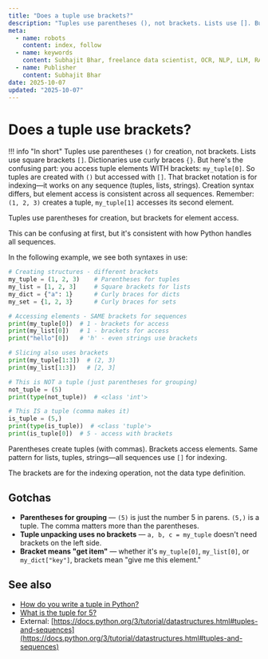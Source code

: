 ```yaml
---
title: "Does a tuple use brackets?"
description: "Tuples use parentheses (), not brackets. Lists use []. But you access elements with brackets: my_tuple[0]."
meta:
  - name: robots
    content: index, follow
  - name: keywords
    content: Subhajit Bhar, freelance data scientist, OCR, NLP, LLM, RAG, knowledge base, python, tuple, syntax
  - name: Publisher
    content: Subhajit Bhar
date: 2025-10-07
updated: "2025-10-07"
---
```


# Does a tuple use brackets?

<!-- more -->

!!! info "In short"
    Tuples use parentheses `()` for creation, not brackets. Lists use square brackets `[]`. Dictionaries use curly braces `{}`. But here's the confusing part: you access tuple elements WITH brackets: `my_tuple[0]`. So tuples are created with `()` but accessed with `[]`. That bracket notation is for indexing—it works on any sequence (tuples, lists, strings). Creation syntax differs, but element access is consistent across all sequences. Remember: `(1, 2, 3)` creates a tuple, `my_tuple[1]` accesses its second element.

Tuples use parentheses for creation, but brackets for element access.

This can be confusing at first, but it's consistent with how Python handles all sequences.

In the following example, we see both syntaxes in use:

```python
# Creating structures - different brackets
my_tuple = (1, 2, 3)    # Parentheses for tuples
my_list = [1, 2, 3]     # Square brackets for lists
my_dict = {"a": 1}      # Curly braces for dicts
my_set = {1, 2, 3}      # Curly braces for sets

# Accessing elements - SAME brackets for sequences
print(my_tuple[0])  # 1 - brackets for access
print(my_list[0])   # 1 - brackets for access
print("hello"[0])   # 'h' - even strings use brackets

# Slicing also uses brackets
print(my_tuple[1:3])  # (2, 3)
print(my_list[1:3])   # [2, 3]

# This is NOT a tuple (just parentheses for grouping)
not_tuple = (5)
print(type(not_tuple))  # <class 'int'>

# This IS a tuple (comma makes it)
is_tuple = (5,)
print(type(is_tuple))  # <class 'tuple'>
print(is_tuple[0])  # 5 - access with brackets
```

Parentheses create tuples (with commas). Brackets access elements. Same pattern for lists, tuples, strings—all sequences use `[]` for indexing.

The brackets are for the indexing operation, not the data type definition.

## Gotchas

* **Parentheses for grouping** — `(5)` is just the number 5 in parens. `(5,)` is a tuple. The comma matters more than the parentheses.
* **Tuple unpacking uses no brackets** — `a, b, c = my_tuple` doesn't need brackets on the left side.
* **Bracket means "get item"** — whether it's `my_tuple[0]`, `my_list[0]`, or `my_dict["key"]`, brackets mean "give me this element."

## See also

* [How do you write a tuple in Python?](how-to-write-a-tuple-in-python.md)
* [What is the tuple for 5?](what-is-the-tuple-for-5.md)
* External: [https://docs.python.org/3/tutorial/datastructures.html#tuples-and-sequences](https://docs.python.org/3/tutorial/datastructures.html#tuples-and-sequences)

<script type="application/ld+json">
{
  "@context": "https://schema.org",
  "@type": "FAQPage",
  "mainEntity": [{
    "@type": "Question",
    "name": "Does a tuple use brackets?",
    "acceptedAnswer": {
      "@type": "Answer",
      "text": "Tuples use parentheses () for creation, not brackets. Lists use square brackets []. But you access tuple elements WITH brackets: my_tuple[0]. So tuples are created with () but accessed with []. Creation syntax differs, but element access is consistent across all sequences."
    }
  }]
}
</script>
